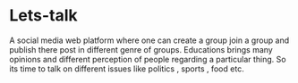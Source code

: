 # Lets-talk
A social media web platform where one can create a group join a group and publish there post in different genre of groups. Educations brings many opinions and different perception of people regarding a particular thing. So its time to talk on different issues like politics , sports , food etc.
